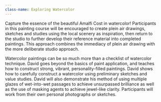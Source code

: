 ```yaml
---
class-name: Exploring Watercolor
---
```

Capture the essence of the beautiful Amalfi Cost in watercolor! Participants in this painting course will be encouraged to create plein air drawings, sketches and studies using the local scenery as inspiration, then return to the studio to further develop their reference material into completed paintings. This approach combines the immediacy of plein air drawing with the more deliberate studio approach.
 
Watercolor paintings can be so much more than a checklist of watercolor technique. David goes beyond the basics of paint application, and teaches how to construct strong, vibrant, personality-filled paintings. David shows how to carefully construct a watercolor using preliminary sketches and value studies. David will also demonstrate his method of using multiple glazes of wet-into-wet passages to achieve unsurpassed brilliance as well as the use of masking agents to achieve jewel-like clarity. Participants will work from their own personal photographs or sketches.
